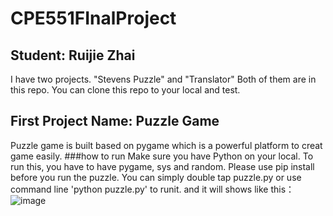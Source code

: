 # CPE551FInalProject
## Student: Ruijie Zhai
I have two projects. "Stevens Puzzle" and "Translator"
Both of them are in this repo. You can clone this repo to your local and test.

## First Project Name: Puzzle Game
Puzzle game is built based on pygame which is a powerful platform to creat game easily.
###how to run
Make sure you have Python on your local.
To run this, you have to have pygame, sys and random. Please use pip install before you run the puzzle.
You can simply double tap puzzle.py or use command line 'python puzzle.py' to runit.
and it will shows like this：
 ![image](https://github.com/JarryZhai/CPE551FinalProject/master/images/3.png)


